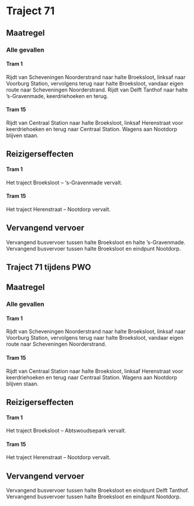 # Traject 71 
## Maatregel
### Alle gevallen

#### Tram 1
Rijdt van Scheveningen Noorderstrand naar halte Broeksloot, linksaf naar Voorburg Station, vervolgens terug naar halte Broeksloot, vandaar eigen route naar Scheveningen Noorderstrand.
Rijdt van Delft Tanthof naar halte ’s-Gravenmade, keerdriehoeken en terug.

#### Tram 15
Rijdt van Centraal Station naar halte Broeksloot, linksaf Herenstraat voor keerdriehoeken en terug naar Centraal Station.
Wagens aan Nootdorp blijven staan.

## Reizigerseffecten

#### Tram 1
Het traject Broeksloot – ‘s-Gravenmade vervalt.

#### Tram 15
Het traject Herenstraat – Nootdorp vervalt.

## Vervangend vervoer
Vervangend busvervoer tussen halte Broeksloot en halte ’s-Gravenmade.
Vervangend busvervoer tussen halte Broeksloot en eindpunt Nootdorp.

## Traject 71 tijdens PWO
## Maatregel
### Alle gevallen

#### Tram 1
Rijdt van Scheveningen Noorderstrand naar halte Broeksloot, linksaf naar Voorburg Station, vervolgens terug naar halte Broeksloot, vandaar eigen route naar Scheveningen Noorderstrand.

#### Tram 15
Rijdt van Centraal Station naar halte Broeksloot, linksaf Herenstraat voor keerdriehoeken en terug naar Centraal Station.
Wagens aan Nootdorp blijven staan.

## Reizigerseffecten

#### Tram 1
Het traject Broeksloot – Abtswoudsepark vervalt.

#### Tram 15
Het traject Herenstraat – Nootdorp vervalt.

## Vervangend vervoer
Vervangend busvervoer tussen halte Broeksloot en eindpunt Delft Tanthof.
Vervangend busvervoer tussen halte Broeksloot en eindpunt Nootdorp.
